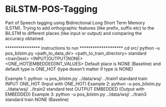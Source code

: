 # BiLSTM-POS-Tagging
Part of Speech tagging using Bidirectional Long Short Term Memory (LSTM). Trying to add orthographic features (like prefix, suffix etc) to the BiLSTM to different places (like input or output) and comparing the accuracy obtained.

**************** Instructions to run ********************
cd src/
python -u pos_bilstm.py <path_to_data_dir> <path_to_train_directory> standard <train|test> <INPUT|OUTPUT|NONE> <ONE_HOT|EMBEDDED|INT_VALUES> 
Default place is NONE (Baseline) and default type is ONE_HOT (type doesn't matter if type is NONE)
 
Example 1: python -u pos_bilstm.py ../data/wsj/ ../train1 standard train INPUT ONE_HOT   (Input with ONE_HOT)
Example 2: python -u pos_bilstm.py ../data/wsj/ ../train2 standard test OUTPUT EMBEDDED  (Output with EMBEDDED)
Example 3: python -u pos_bilstm.py ../data/wsj/ ../train3 standard train NONE            (Baseline)
